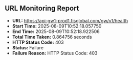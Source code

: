 ## URL Monitoring Report

- **URL:** https://api-gw1-prod1.fisglobal.com/gw/v1/health
- **Start Time:** 2025-08-09T10:52:18.057750
- **End Time:** 2025-08-09T10:52:18.922506
- **Total Time Taken:** 0.864756 seconds
- **HTTP Status Code:** 403
- **Status:** Failure
- **Failure Reason:** HTTP Status Code: 403
